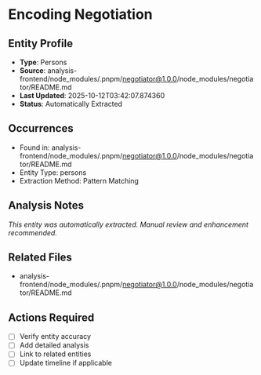 # Encoding Negotiation

## Entity Profile
- **Type**: Persons
- **Source**: analysis-frontend/node_modules/.pnpm/negotiator@1.0.0/node_modules/negotiator/README.md
- **Last Updated**: 2025-10-12T03:42:07.874360
- **Status**: Automatically Extracted

## Occurrences
- Found in: analysis-frontend/node_modules/.pnpm/negotiator@1.0.0/node_modules/negotiator/README.md
- Entity Type: persons
- Extraction Method: Pattern Matching

## Analysis Notes
*This entity was automatically extracted. Manual review and enhancement recommended.*

## Related Files
- analysis-frontend/node_modules/.pnpm/negotiator@1.0.0/node_modules/negotiator/README.md

## Actions Required
- [ ] Verify entity accuracy
- [ ] Add detailed analysis
- [ ] Link to related entities
- [ ] Update timeline if applicable
